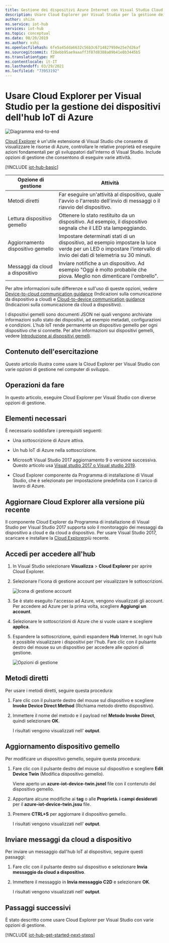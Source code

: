 ```yaml
---
title: Gestione dei dispositivi Azure Internet con Visual Studio Cloud Explorer
description: Usare Cloud Explorer per Visual Studio per la gestione dei dispositivi dell'hub IoT di Azure, con opzioni di gestione come i metodi diretti e le proprietà desiderate in dispositivi gemelli.
author: shizn
ms.service: iot-hub
services: iot-hub
ms.topic: conceptual
ms.date: 08/20/2019
ms.author: xshi
ms.openlocfilehash: 6fe5a45dda6632c56b3c6714827950e25e7d26af
ms.sourcegitcommit: f28ebb95ae9aaaff3f87d8388a09b41e0b3445b5
ms.translationtype: MT
ms.contentlocale: it-IT
ms.lasthandoff: 03/29/2021
ms.locfileid: "73953192"
---
```

# <a name="use-cloud-explorer-for-visual-studio-for-azure-iot-hub-device-management"></a>Usare Cloud Explorer per Visual Studio per la gestione dei dispositivi dell'hub IoT di Azure

![Diagramma end-to-end](media/iot-hub-device-management-visual-studio/iot-e2e-simple.png)

[Cloud Explorer](https://marketplace.visualstudio.com/items?itemName=ms-azuretools.CloudExplorerForVS) è un'utile estensione di Visual Studio che consente di visualizzare le risorse di Azure, controllare le relative proprietà ed eseguire azioni fondamentali per gli sviluppatori dall'interno di Visual Studio. Include opzioni di gestione che consentono di eseguire varie attività.

[!INCLUDE [iot-hub-basic](../../includes/iot-hub-basic-whole.md)]

| Opzione di gestione          | Attività                    |
|----------------------------|--------------------------------|
| Metodi diretti             | Far eseguire un'attività al dispositivo, quale l'avvio o l'arresto dell'invio di messaggi o il riavvio del dispositivo.                                        |
| Lettura dispositivo gemello           | Ottenere lo stato restituito da un dispositivo. Ad esempio, il dispositivo segnala che il LED sta lampeggiando.                                    |
| Aggiornamento dispositivo gemello         | Impostare determinati stati di un dispositivo, ad esempio impostare la luce verde per un LED o impostare l'intervallo di invio dei dati di telemetria su 30 minuti.         |
| Messaggi da cloud a dispositivo   | Inviare notifiche a un dispositivo. Ad esempio "Oggi è molto probabile che piova. Meglio non dimenticare l'ombrello".              |

Per altre informazioni sulle differenze e sull'uso di queste opzioni, vedere [Device-to-cloud communication guidance](iot-hub-devguide-d2c-guidance.md) (Indicazioni sulla comunicazione da dispositivo a cloud) e [Cloud-to-device communication guidance](iot-hub-devguide-c2d-guidance.md) (Indicazioni sulla comunicazione da cloud a dispositivo).

I dispositivi gemelli sono documenti JSON nei quali vengono archiviate informazioni sullo stato dei dispositivi, ad esempio metadati, configurazioni e condizioni. L'hub IoT rende permanente un dispositivo gemello per ogni dispositivo che si connette. Per altre informazioni sui dispositivi gemelli, vedere [Introduzione ai dispositivi gemelli](iot-hub-node-node-twin-getstarted.md).

## <a name="what-you-learn"></a>Contenuto dell'esercitazione

Questo articolo illustra come usare la Cloud Explorer per Visual Studio con varie opzioni di gestione nel computer di sviluppo.

## <a name="what-you-do"></a>Operazioni da fare

In questo articolo, eseguire Cloud Explorer per Visual Studio con diverse opzioni di gestione.

## <a name="what-you-need"></a>Elementi necessari

È necessario soddisfare i prerequisiti seguenti:

- Una sottoscrizione di Azure attiva.

- Un hub IoT di Azure nella sottoscrizione.

- Microsoft Visual Studio 2017 aggiornamento 9 o versione successiva. Questo articolo usa [Visual studio 2017 o Visual studio 2019](https://www.visualstudio.com/vs/).

- Cloud Explorer componente da Programma di installazione di Visual Studio, che è selezionato per impostazione predefinita con il carico di lavoro di Azure.

## <a name="update-cloud-explorer-to-latest-version"></a>Aggiornare Cloud Explorer alla versione più recente

Il componente Cloud Explorer da Programma di installazione di Visual Studio per Visual Studio 2017 supporta solo il monitoraggio dei messaggi da dispositivo a cloud e da cloud a dispositivo. Per usare Visual Studio 2017, scaricare e installare la [Cloud Explorer](https://marketplace.visualstudio.com/items?itemName=ms-azuretools.CloudExplorerForVS)più recente.

## <a name="sign-in-to-access-your-hub"></a>Accedi per accedere all'hub

1. In Visual Studio selezionare **Visualizza**  >  **Cloud Explorer** per aprire Cloud Explorer.

1. Selezionare l'icona di gestione account per visualizzare le sottoscrizioni.

    ![Icona di gestione account](media/iot-hub-visual-studio-cloud-device-messaging/account-management-icon.png)

1. Se è stato eseguito l'accesso ad Azure, vengono visualizzati gli account. Per accedere ad Azure per la prima volta, scegliere **Aggiungi un account**.

1. Selezionare le sottoscrizioni di Azure che si vuole usare e scegliere **applica**.

1. Espandere la sottoscrizione, quindi espandere **Hub** Internet.  In ogni hub è possibile visualizzare i dispositivi per l'hub. Fare clic con il pulsante destro del mouse su un dispositivo per accedere alle opzioni di gestione.

    ![Opzioni di gestione](media/iot-hub-device-management-visual-studio/management-options-vs2019.png)

## <a name="direct-methods"></a>Metodi diretti

Per usare i metodi diretti, seguire questa procedura:

1. Fare clic con il pulsante destro del mouse sul dispositivo e scegliere **Invoke Device Direct Method** (Richiama metodo diretto dispositivo).

1. Immettere il nome del metodo e il payload nel **Metodo Invoke Direct**, quindi selezionare **OK**.

    I risultati vengono visualizzati nell' **output**.

## <a name="update-device-twin"></a>Aggiornamento dispositivo gemello

Per modificare un dispositivo gemello, seguire questa procedura:

1. Fare clic con il pulsante destro del mouse sul dispositivo e scegliere **Edit Device Twin** (Modifica dispositivo gemello).

   Viene aperto un **azure-iot-device-twin.jsnel** file con il contenuto del dispositivo gemello.

1. Apportare alcune modifiche ai **tag** o alle **Proprietà. i campi desiderati** per il **azure-iot-device-twin.jssu** file.

1. Premere **CTRL+S** per aggiornare il dispositivo gemello.

   I risultati vengono visualizzati nell' **output**.

## <a name="send-cloud-to-device-messages"></a>Inviare messaggi da cloud a dispositivo

Per inviare un messaggio dall'hub IoT al dispositivo, seguire questi passaggi:

1. Fare clic con il pulsante destro sul dispositivo e selezionare **Invia messaggio da cloud a dispositivo**.

1. Immettere il messaggio in **Invia messaggio C2D** e selezionare **OK**.

   I risultati vengono visualizzati nell' **output**.

## <a name="next-steps"></a>Passaggi successivi

È stato descritto come usare Cloud Explorer per Visual Studio con varie opzioni di gestione.

[!INCLUDE [iot-hub-get-started-next-steps](../../includes/iot-hub-get-started-next-steps.md)]
